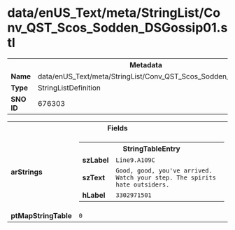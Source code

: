 <h1>data/enUS_Text/meta/StringList/Conv_QST_Scos_Sodden_DSGossip01.stl</h1><table><tr><th colspan="100%">Metadata</th></tr><tr><td><b>Name</b></td><td>data/enUS_Text/meta/StringList/Conv_QST_Scos_Sodden_DSGossip01.stl</td></tr><tr><td><b>Type</b></td><td>StringListDefinition</td></tr><tr><td><b>SNO ID</b></td><td>676303</td></tr></table>

<table><tr><th colspan="100%">Fields</th></tr><tr><td><b>arStrings</b></td><td><table><tr><th colspan="100%">StringTableEntry</th></tr><tr><td><b>szLabel</b></td><td><code>Line9.A109C</code></td></tr><tr><td><b>szText</b></td><td><code>Good, good, you've arrived. Watch your step. The spirits hate outsiders.</code></td></tr><tr><td><b>hLabel</b></td><td><code>3302971501</code></td></tr></table>


</td></tr><tr><td><b>ptMapStringTable</b></td><td><code>0</code></td></tr></table>

